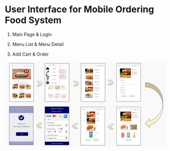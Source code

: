 # User Interface for Mobile Ordering Food System


1) Main Page & Login

2) Menu List & Menu Detail

3) Add Cart & Order

<img src="https://github.com/JieunKwon/UI_MobileOrdering/blob/master/Flow1.JPG" width="700px">
 
